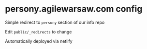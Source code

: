 # persony.agilewarsaw.com config

Simple redirect to `persony` section of our info repo

Edit `public/_redirects` to change

Automatically deployed via netlify
